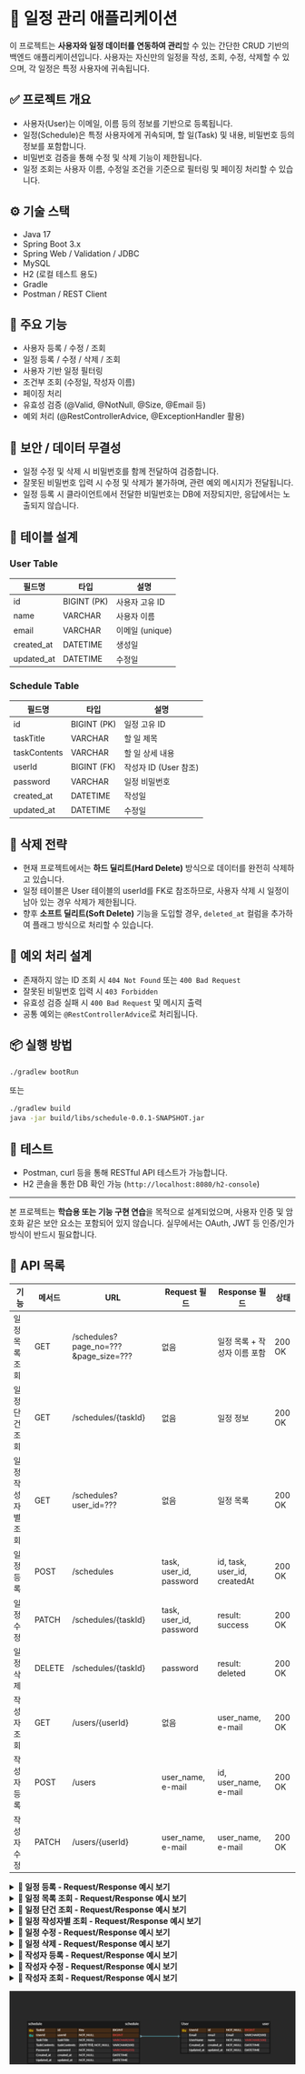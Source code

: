 # 📅 일정 관리 애플리케이션

이 프로젝트는 **사용자와 일정 데이터를 연동하여 관리**할 수 있는 간단한 CRUD 기반의 백엔드 애플리케이션입니다. 사용자는 자신만의 일정을 작성, 조회, 수정, 삭제할 수 있으며, 각 일정은 특정 사용자에 귀속됩니다.

## ✅ 프로젝트 개요

- 사용자(User)는 이메일, 이름 등의 정보를 기반으로 등록됩니다.
- 일정(Schedule)은 특정 사용자에게 귀속되며, 할 일(Task) 및 내용, 비밀번호 등의 정보를 포함합니다.
- 비밀번호 검증을 통해 수정 및 삭제 기능이 제한됩니다.
- 일정 조회는 사용자 이름, 수정일 조건을 기준으로 필터링 및 페이징 처리할 수 있습니다.

## ⚙️ 기술 스택

- Java 17
- Spring Boot 3.x
- Spring Web / Validation / JDBC
- MySQL
- H2 (로컬 테스트 용도)
- Gradle
- Postman / REST Client

## 📌 주요 기능

- 사용자 등록 / 수정 / 조회
- 일정 등록 / 수정 / 삭제 / 조회
- 사용자 기반 일정 필터링
- 조건부 조회 (수정일, 작성자 이름)
- 페이징 처리
- 유효성 검증 (@Valid, @NotNull, @Size, @Email 등)
- 예외 처리 (@RestControllerAdvice, @ExceptionHandler 활용)

## 🔐 보안 / 데이터 무결성

- 일정 수정 및 삭제 시 비밀번호를 함께 전달하여 검증합니다.
- 잘못된 비밀번호 입력 시 수정 및 삭제가 불가하며, 관련 예외 메시지가 전달됩니다.
- 일정 등록 시 클라이언트에서 전달한 비밀번호는 DB에 저장되지만, 응답에서는 노출되지 않습니다.

## 🧩 테이블 설계

### User Table

| 필드명      | 타입        | 설명               |
|-------------|-------------|--------------------|
| id          | BIGINT (PK) | 사용자 고유 ID     |
| name        | VARCHAR     | 사용자 이름         |
| email       | VARCHAR     | 이메일 (unique)    |
| created_at  | DATETIME    | 생성일             |
| updated_at  | DATETIME    | 수정일             |

### Schedule Table

| 필드명        | 타입        | 설명                   |
|---------------|-------------|------------------------|
| id            | BIGINT (PK) | 일정 고유 ID           |
| taskTitle     | VARCHAR     | 할 일 제목             |
| taskContents  | VARCHAR     | 할 일 상세 내용        |
| userId        | BIGINT (FK) | 작성자 ID (User 참조) |
| password      | VARCHAR     | 일정 비밀번호          |
| created_at    | DATETIME    | 작성일                 |
| updated_at    | DATETIME    | 수정일                 |

## 🔄 삭제 전략

- 현재 프로젝트에서는 **하드 딜리트(Hard Delete)** 방식으로 데이터를 완전히 삭제하고 있습니다.
- 일정 테이블은 User 테이블의 userId를 FK로 참조하므로, 사용자 삭제 시 일정이 남아 있는 경우 삭제가 제한됩니다.
- 향후 **소프트 딜리트(Soft Delete)** 기능을 도입할 경우, `deleted_at` 컬럼을 추가하여 플래그 방식으로 처리할 수 있습니다.

## 🎯 예외 처리 설계

- 존재하지 않는 ID 조회 시 `404 Not Found` 또는 `400 Bad Request`
- 잘못된 비밀번호 입력 시 `403 Forbidden`
- 유효성 검증 실패 시 `400 Bad Request` 및 메시지 출력
- 공통 예외는 `@RestControllerAdvice`로 처리됩니다.

## 📦 실행 방법

```bash
./gradlew bootRun
```

또는

```bash
./gradlew build
java -jar build/libs/schedule-0.0.1-SNAPSHOT.jar
```

## 🧪 테스트

- Postman, curl 등을 통해 RESTful API 테스트가 가능합니다.
- H2 콘솔을 통한 DB 확인 가능 (`http://localhost:8080/h2-console`)

---

본 프로젝트는 **학습용 또는 기능 구현 연습**을 목적으로 설계되었으며, 사용자 인증 및 암호화 같은 보안 요소는 포함되어 있지 않습니다. 실무에서는 OAuth, JWT 등 인증/인가 방식이 반드시 필요합니다.


## 📘 API 목록

| 기능           | 메서드 | URL                                      | Request 필드            | Response 필드              | 상태    |
|----------------|--------|------------------------------------------|--------------------------|-----------------------------|---------|
| 일정 목록 조회   | GET    | /schedules?page_no=???&page_size=???     | 없음                     | 일정 목록 + 작성자 이름 포함 | 200 OK |
| 일정 단건 조회   | GET    | /schedules/{taskId}                      | 없음                     | 일정 정보                   | 200 OK |
| 일정 작성자별 조회 | GET    | /schedules?user_id=???                   | 없음                     | 일정 목록                   | 200 OK |
| 일정 등록       | POST   | /schedules                                | task, user_id, password  | id, task, user_id, createdAt | 200 OK |
| 일정 수정       | PATCH  | /schedules/{taskId}                       | task, user_id, password  | result: success             | 200 OK |
| 일정 삭제       | DELETE | /schedules/{taskId}                       | password                 | result: deleted             | 200 OK |
| 작성자 조회     | GET    | /users/{userId}                           | 없음                     | user_name, e-mail           | 200 OK |
| 작성자 등록     | POST   | /users                                    | user_name, e-mail        | id, user_name, e-mail       | 200 OK |
| 작성자 수정     | PATCH  | /users/{userId}                           | user_name, e-mail        | user_name, e-mail           | 200 OK |


<details>
<summary><b>📌 일정 등록 - Request/Response 예시 보기</b></summary>

<br/>

**📥 Request**

```json
{
  "task": "스터디 준비",
  "user_id": 1,
  "password": "1234"
}
```

**📤 Response**

```json
{
  "id": 1,
  "task": "스터디 준비",
  "user_id": 1,
  "createdAt": "2025-05-11T12:00:00"
}
```

</details>

<details>
<summary><b>📌 일정 목록 조회 - Request/Response 예시 보기</b></summary>

<br/>

**📥 Request**

없음 (쿼리 파라미터: `?page_no=0&page_size=10`)

**📤 Response**

```json
{
  "content": [
    {
      "id": 1,
      "task": "스터디 준비",
      "user_name": "홍길동",
      "createdAt": "2025-05-11T12:00:00"
    }
  ],
  "page_no": 0,
  "page_size": 10,
  "total_elements": 1,
  "total_pages": 1
}
```

</details>

<details>
<summary><b>📌 일정 단건 조회 - Request/Response 예시 보기</b></summary>

<br/>

**📥 Request**

없음

**📤 Response**

```json
{
  "id": 1,
  "task": "스터디 준비",
  "user_id": 1,
  "user_name": "홍길동",
  "createdAt": "2025-05-11T12:00:00"
}
```

</details>

<details>
<summary><b>📌 일정 작성자별 조회 - Request/Response 예시 보기</b></summary>

<br/>

**📥 Request**

없음 (쿼리 파라미터: `?user_id=1`)

**📤 Response**

```json
[
  {
    "id": 1,
    "task": "스터디 준비",
    "user_name": "홍길동",
    "createdAt": "2025-05-11T12:00:00"
  }
]
```

</details>

<details>
<summary><b>📌 일정 수정 - Request/Response 예시 보기</b></summary>

<br/>

**📥 Request**

```json
{
  "task": "스터디 발표 준비",
  "user_id": 1,
  "password": "1234"
}
```

**📤 Response**

```json
{
  "result": "success"
}
```

</details>

<details>
<summary><b>📌 일정 삭제 - Request/Response 예시 보기</b></summary>

<br/>

**📥 Request**

```json
{
  "password": "1234"
}
```

**📤 Response**

```json
{
  "result": "deleted"
}
```

</details>

<details>
<summary><b>📌 작성자 등록 - Request/Response 예시 보기</b></summary>

<br/>

**📥 Request**

```json
{
  "user_name": "홍길동",
  "e-mail": "hong@example.com"
}
```

**📤 Response**

```json
{
  "id": 1,
  "user_name": "홍길동",
  "e-mail": "hong@example.com"
}
```

</details>

<details>
<summary><b>📌 작성자 수정 - Request/Response 예시 보기</b></summary>

<br/>

**📥 Request**

```json
{
  "user_name": "홍길동",
  "e-mail": "new_email@example.com"
}
```

**📤 Response**

```json
{
  "user_name": "홍길동",
  "e-mail": "new_email@example.com"
}
```

</details>

<details>
<summary><b>📌 작성자 조회 - Request/Response 예시 보기</b></summary>

<br/>

**📥 Request**

없음

**📤 Response**

```json
{
  "id": 1,
  "user_name": "홍길동",
  "e-mail": "hong@example.com"
}
```

</details>


![Schedule.png](/Schedule.png)
